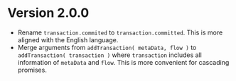 # Version 2.0.0

 * Rename ```transaction.commited``` to ```transaction.committed```. This is more aligned with the English language.
 * Merge arguments from ```addTransaction( metaData, flow )``` to ```addTransaction( transaction )``` where ```transaction``` includes all information of ```metaData``` and ```flow```. This is more convenient for cascading promises.

